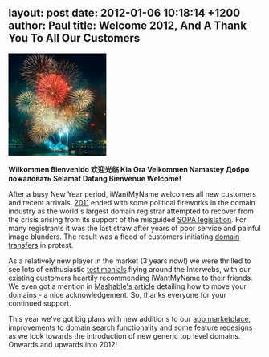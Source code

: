 layout: post
date: 2012-01-06 10:18:14 +1200
author: Paul
title: Welcome 2012, And A Thank You To All Our Customers
----

![fireworks.jpg](/media/2012-01-06-fireworks.jpg)

**Wilkommen Bienvenido 欢迎光临  Kia Ora Velkommen Namastey Добро пожаловать Selamat Datang Bienvenue Welcome!**

After a busy New Year period, iWantMyName welcomes all new customers and recent arrivals. [2011](https://iwantmyname.com/blog/2011/12/the-domain-name-year-2011-highlights.html) ended with some political fireworks in the domain industry as the world's largest domain registrar attempted to recover from the crisis arising from its support of the misguided [SOPA legislation](https://iwantmyname.com/blog/2011/12/make-a-move-for-good.html). For many registrants it was the last straw after years of poor service and painful image blunders. The result was a flood of customers initiating [domain transfers](https://iwantmyname.com/transferservice) in protest. 

As a relatively new player in the market (3 years now!) we were thrilled to see lots of enthusiastic [testimonials](https://iwantmyname.com/about) flying around the Interwebs, with our existing customers heartily recommending iWantMyName to their friends. We even got a mention in [Mashable's article](http://mashable.com/2011/12/29/how-to-move-your-domain-name-account/) detailing how to move your domains - a nice acknowledgement. So, thanks everyone for your continued support. 

This year we've got big plans with new additions to our [app marketplace](https://iwantmyname.com/services), improvements to [domain search](https://iwantmyname.com/blog/2011/12/new-faster-domain-search.html) functionality and some feature redesigns as we look towards the introduction of new generic top level domains. Onwards and upwards into 2012!
